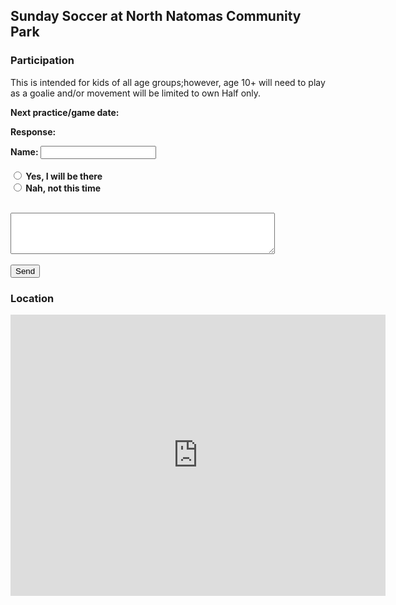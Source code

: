 ## Sunday Soccer at North Natomas Community Park


### Participation 

This is intended for kids of all age groups;however, age  10+ will need to play as a goalie and/or
movement will be limited to own Half only. 



<html>
<body>
<form action="mailto:secerbeg@gmail.com" method="post" enctype="text/plain" id="usrform">

<strong>Next practice/game date:   

<script> 
   d = new Date();
   day = d.getDay();
   diff = d.getDate() - day + (day == 0 ? -6:0); // adjust when day is sunday

   currWeekSunday = new Date(d.setDate(diff));

   actualDate = currWeekSunday;
 
   if (d > currWeekSunday)
   {
     actualDate = new Date();
   }
 
  y = actualDate.getFullYear();
  m = (actualDate.getMonth() + 1);
  d = actualDate.getDate(); 
 
  document.write(m+'/'+d+'/'+y); 


  
  
</script> 
<p><strong>Response:</strong></p>
 
 Name: <input type="text" name="usrname"> 
<br>
<br>
<input type="radio" name="response" value="Yes" /> Yes, I will be there &nbsp;&nbsp;&nbsp;        
<input type="radio" name="response" value="No" /> Nah, not this time
<br>
<br> 
<textarea rows="4" cols="50" name="comment" form="usrform"></textarea>
<br>
<br> 
  <input type="submit" value="Send">
</form>
<br>


<p></p>

<p></p>

</body>
</html>

### Location

<iframe src="https://www.google.com/maps/embed?pb=!1m18!1m12!1m3!1d3115.2081149174373!2d-121.5057462347256!3d38.66708491809208!2m3!1f0!2f0!3f0!3m2!1i1024!2i768!4f13.1!3m3!1m2!1s0x809b29dab223047f%3A0x95040b721abdfb2a!2sNatomas+Park+Soccer+Field+%234%2C+Sacramento%2C+CA+95835!5e0!3m2!1sen!2sus!4v1553707738014" width="600" height="450" frameborder="0" style="border:0" allowfullscreen></iframe>



